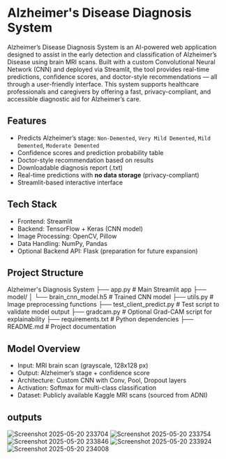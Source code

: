 
#  Alzheimer's Disease Diagnosis System
Alzheimer’s Disease Diagnosis System is an AI-powered web application designed to assist in the early detection and classification of Alzheimer’s Disease using brain MRI scans. Built with a custom Convolutional Neural Network (CNN) and deployed via Streamlit, the tool provides real-time predictions, confidence scores, and doctor-style recommendations — all through a user-friendly interface. This system supports healthcare professionals and caregivers by offering a fast, privacy-compliant, and accessible diagnostic aid for Alzheimer’s care.

## Features
-  Predicts Alzheimer’s stage: `Non-Demented`, `Very Mild Demented`, `Mild Demented`, `Moderate Demented`
-  Confidence scores and prediction probability table
-  Doctor-style recommendation based on results
-  Downloadable diagnosis report (.txt)
-  Real-time predictions with **no data storage** (privacy-compliant)
-  Streamlit-based interactive interface

##  Tech Stack
- Frontend: Streamlit
- Backend: TensorFlow + Keras (CNN model)
- Image Processing: OpenCV, Pillow
- Data Handling: NumPy, Pandas
- Optional Backend API: Flask (preparation for future expansion)

##  Project Structure
 Alzheimer's Diagnosis System
├── app.py # Main Streamlit app
├── model/
│ └── brain_cnn_model.h5 # Trained CNN model
├── utils.py # Image preprocessing functions
├── test_client_predict.py # Test script to validate model output
├── gradcam.py # Optional Grad-CAM script for explainability
├── requirements.txt # Python dependencies
├── README.md # Project documentation

## Model Overview
- Input: MRI brain scan (grayscale, 128x128 px)
- Output: Alzheimer’s stage + confidence score
- Architecture: Custom CNN with Conv, Pool, Dropout layers
- Activation: Softmax for multi-class classification
- Dataset: Publicly available Kaggle MRI scans (sourced from ADNI)
## outputs
![Screenshot 2025-05-20 233704](https://github.com/user-attachments/assets/57658473-74ab-4c71-b4c6-edfcc4ecd378)
![Screenshot 2025-05-20 233754](https://github.com/user-attachments/assets/f4d6125c-4426-4e8c-809f-ea8ac6625ec0)
![Screenshot 2025-05-20 233846](https://github.com/user-attachments/assets/b9447659-5f6a-4128-b9f3-a712cca5ed45)
![Screenshot 2025-05-20 233924](https://github.com/user-attachments/assets/a999748c-6a8e-4fcc-be9f-03b16406e418)
![Screenshot 2025-05-20 234008](https://github.com/user-attachments/assets/f5c63a85-f292-40f9-b093-7d81a415042d)









